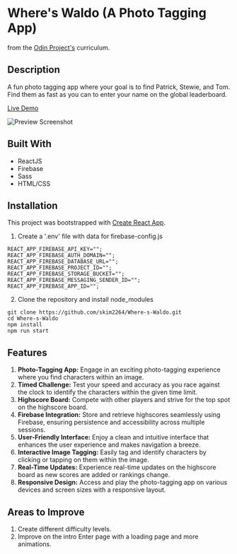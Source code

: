 # Where's Waldo (A Photo Tagging App)

from the [Odin Project's](https://www.theodinproject.com/lessons/node-path-javascript-where-s-waldo-a-photo-tagging-app) curriculum.

## Description
A fun photo tagging app where your goal is to find Patrick, Stewie, and Tom. Find them as fast as you can to enter your name on the global leaderboard.

[Live Demo](https://where-s-waldo-551fb.web.app/)

![Preview Screenshot](https://github.com/skim2264/Where-s-Waldo/assets/72099715/9bae59f6-219c-4333-9646-a39dc51b3360)

## Built With
- ReactJS
- Firebase
- Sass
- HTML/CSS

## Installation
This project was bootstrapped with [Create React App](https://github.com/facebook/create-react-app).
1. Create a '.env' file with data for firebase-config.js
```
REACT_APP_FIREBASE_API_KEY="";
REACT_APP_FIREBASE_AUTH_DOMAIN="";
REACT_APP_FIREBASE_DATABASE_URL="";
REACT_APP_FIREBASE_PROJECT_ID="";
REACT_APP_FIREBASE_STORAGE_BUCKET="";
REACT_APP_FIREBASE_MESSAGING_SENDER_ID="";
REACT_APP_FIREBASE_APP_ID="";
```
2. Clone the repository and install node_modules
```
git clone https://github.com/skim2264/Where-s-Waldo.git
cd Where-s-Waldo
npm install
npm run start
```

## Features
1. **Photo-Tagging App:** Engage in an exciting photo-tagging experience where you find characters within an image.
2. **Timed Challenge:** Test your speed and accuracy as you race against the clock to identify the characters within the given time limit.
3. **Highscore Board:** Compete with other players and strive for the top spot on the highscore board.
4. **Firebase Integration:** Store and retrieve highscores seamlessly using Firebase, ensuring persistence and accessibility across multiple sessions.
5. **User-Friendly Interface:** Enjoy a clean and intuitive interface that enhances the user experience and makes navigation a breeze.
6. **Interactive Image Tagging:** Easily tag and identify characters by clicking or tapping on them within the image.
7. **Real-Time Updates:** Experience real-time updates on the highscore board as new scores are added or rankings change.
8. **Responsive Design:** Access and play the photo-tagging app on various devices and screen sizes with a responsive layout.

## Areas to Improve
1. Create different difficulty levels.
2. Improve on the intro Enter page with a loading page and more animations.
